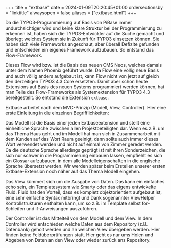 +++
title = "extbase"
date = 2024-01-09T20:20:45+01:00
ordersectionsby = "linktitle"
alwaysopen = false
aliases = ["extbase.html"]
+++

Da die TYPO3-Programmierung auf Basis von PiBase immer undurchsichtiger wird und keine klare Struktur bei der Programmierung zu erkennen ist, haben sich die TYPO3-Entwickler auf die Suche gemacht und überlegt welches System sie in Zukunft für TYPO3 einsetzen können. Sie haben sich viele Frameworks angeschaut, aber überall Defizite gefunden und entschieden ein eigenes Framework aufzubauen. So entstand das Flow-Framework.

Dieses Flow wird bzw. ist die Basis des neuen CMS Neos, welches damals unter dem Namen Phoenix geführt wurde. Da Flow eine völlig neue Basis und auch völlig anders aufgebaut ist, kann Flow nicht von jetzt auf gleich den derzeitigen TYPO3 4.3 Core ersetzten. Damit aber schon heute Extensions auf Basis des neuen Systems programmiert werden können, hat man Teile des Flow-Frameworks als Systemextension für TYPO3 4.3 bereitgestellt. So entstand die Extension `extbase`.

Extbase arbeitet nach dem MVC-Prinzip (Modell, View, Controller). Hier eine erste Einleitung in die einzelnen Begrifflichkeiten:

Das Modell ist die Basis einer jeden Extbaseextension und stellt eine einheitliche Sprache zwischen allen Projektbeteiligten dar. Wenn es z.B. um das Thema Haus geht und im Modell hat man sich in Zusammenarbeit mit dem Kunden auf das Wort Raum geeinigt, dann sollte auch immer dieses Wort verwendet werden und nicht auf einmal von Zimmer geredet werden. Da die deutsche Sprache allerdings geprägt ist mit ihren Sonderzeichen, die sich nur schwer in die Programmierung einbauen lassen, empfiehlt es sich ein Glossar aufzubauen, in dem alle Modelleigenschaften in die englische Sprache übersetzt werden. Wir werden später beim Erstellen unserer ersten Extbase-Extension noch näher auf das Thema Modell eingehen.

Das View kümmert sich um die Ausgabe von Daten. Das kann ein einfaches echo sein, ein Templatesystem wie Smarty oder das eigens entwickelte Fluid. Fluid hat den Vorteil, dass es komplett objektorientiert aufgebaut ist, eine sehr einfache Syntax mitbringt und Dank sogenannter ViewHelper Kontrollstrukturen enthalten kann, um so z.B. im Template selbst for-Schleifen und if-Anweisungen auszuführen.

Der Controller ist das Mittelteil von dem Modell und dem View. In dem Controller wird entschieden welche Daten aus dem Repository (z.B. Datenbank) geholt werden und an welchen View übergeben werden. Hier finden keine Feldüberprüfungen statt. Hier geht es nur ums Holen und Abgeben von Daten an den View oder wieder zurück ans Repository.
